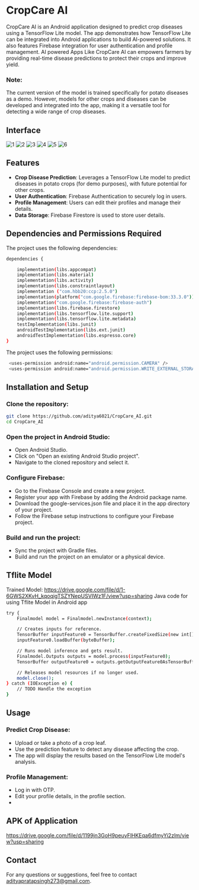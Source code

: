 # CropCare AI
CropCare AI is an Android application designed to predict crop diseases using a TensorFlow Lite model. The app demonstrates how TensorFlow Lite can be integrated into Android applications to build AI-powered solutions. It also features Firebase integration for user authentication and profile management. AI powered Apps Like CropCare AI can empowers farmers by providing real-time disease predictions to protect their crops and improve yield.
### Note:
The current version of the model is trained specifically for potato diseases as a demo. However, models for other crops and diseases can be developed and integrated into the app, making it a versatile tool for detecting a wide range of crop diseases.
## Interface
![1](https://github.com/user-attachments/assets/27a85e53-d6e2-419e-8abd-f8d80beab434)
![2](https://github.com/user-attachments/assets/62e502ce-439d-4e67-bc78-0347e678f53b)
![3](https://github.com/user-attachments/assets/5ee11a3c-7607-4f11-8bfb-4a03250fa667)
![4](https://github.com/user-attachments/assets/cc52edc6-e442-4e82-89a0-1b09fb7d8907)
![5](https://github.com/user-attachments/assets/c2ff75ff-4405-4b23-9bc5-4d819b675709)
![6](https://github.com/user-attachments/assets/1a6d80b6-4a89-4504-8efd-697844118a80)












## Features
- **Crop Disease Prediction**: Leverages a TensorFlow Lite model to predict diseases in potato crops (for demo purposes), with future potential for other crops.
- **User Authentication**: Firebase Authentication to securely log in users.
- **Profile Management**: Users can edit their profiles and manage their details.
- **Data Storage**: Firebase Firestore is used to store user details.

## Dependencies and Permissions Required

The project uses the following dependencies:

```bash
dependencies {

    implementation(libs.appcompat)
    implementation(libs.material)
    implementation(libs.activity)
    implementation(libs.constraintlayout)
    implementation ("com.hbb20:ccp:2.5.0")
    implementation(platform("com.google.firebase:firebase-bom:33.3.0"))
    implementation("com.google.firebase:firebase-auth")
    implementation(libs.firebase.firestore)
    implementation(libs.tensorflow.lite.support)
    implementation(libs.tensorflow.lite.metadata)
    testImplementation(libs.junit)
    androidTestImplementation(libs.ext.junit)
    androidTestImplementation(libs.espresso.core)
}
```
The project uses the following permissions:
```bash
 <uses-permission android:name="android.permission.CAMERA" />
 <uses-permission android:name="android.permission.WRITE_EXTERNAL_STORAGE" />
```

## Installation and Setup

### Clone the repository:
```bash
git clone https://github.com/aditya6021/CropCare_AI.git
cd CropCare_AI
```
### Open the project in Android Studio:

- Open Android Studio.
- Click on "Open an existing Android Studio project".
- Navigate to the cloned repository and select it.

### Configure Firebase:

- Go to the Firebase Console and create a new project.
- Register your app with Firebase by adding the Android package name.
- Download the google-services.json file and place it in the app directory of your project.
- Follow the Firebase setup instructions to configure your Firebase project.

### Build and run the project:

- Sync the project with Gradle files.
- Build and run the project on an emulator or a physical device.
  
## Tflite Model
Trained Model: https://drive.google.com/file/d/1-6GWS2XKvH_kqoqigTSZYNepUSVIWz1F/view?usp=sharing
Java code for using Tflite Model in Android app
```bash
try {
    Finalmodel model = Finalmodel.newInstance(context);

    // Creates inputs for reference.
    TensorBuffer inputFeature0 = TensorBuffer.createFixedSize(new int[]{1, 256, 256, 3}, DataType.FLOAT32);
    inputFeature0.loadBuffer(byteBuffer);

    // Runs model inference and gets result.
    Finalmodel.Outputs outputs = model.process(inputFeature0);
    TensorBuffer outputFeature0 = outputs.getOutputFeature0AsTensorBuffer();

    // Releases model resources if no longer used.
    model.close();
} catch (IOException e) {
    // TODO Handle the exception
}
```

## Usage

### Predict Crop Disease:
- Upload or take a photo of a crop leaf.
- Use the prediction feature to detect any disease affecting the crop.
- The app will display the results based on the TensorFlow Lite model's analysis.


### Profile Management:
- Log in with OTP.
- Edit your profile details, in the profile section.
- 
## APK of Application
https://drive.google.com/file/d/1199jn3GoH9peuyFlHKEqa6dfmyYi2zlm/view?usp=sharing

## Contact
For any questions or suggestions, feel free to contact adityapratapsingh273@gmail.com.

